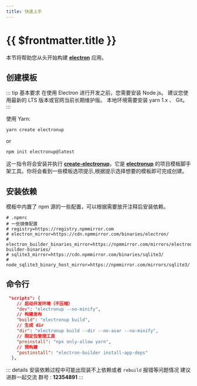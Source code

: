 ```yaml
---
title: 快速上手
---
```


# {{ $frontmatter.title }}

本节将帮助您从头开始构建 [**electron**](https://www.electronjs.org/zh/) 应用。

## 创建模板

::: tip  基本要求
在使用 Electron 进行开发之前，您需要安装 Node.js。 建议您使用最新的 LTS 版本或官网当前长期维护版。
本地环境需要安装 yarn 1.x 、 Git。
:::

使用 Yarn:

```bash
yarn create electronup
```

or

```bash
npm init electronup@latest
```

这一指令将会安装并执行 [**create-electronup**](https://github.com/QuiteerJs/create-electronup)，它是 [**electronup**](https://github.com/QuiteerJs/electronup) 的项目模板脚手架工具。你将会看到一些模板选项提示,根据提示选择想要的模板即可完成创建。


## 安装依赖

模板中内置了 npm 源的一些配置，可以根据需要放开注释后安装依赖。

```
# .npmrc
# 一些镜像配置
# registry=https://registry.npmmirror.com
# electron_mirror=https://cdn.npmmirror.com/binaries/electron/
# electron_builder_binaries_mirror=https://npmmirror.com/mirrors/electron-builder-binaries/
# sqlite3_mirror=https://cdn.npmmirror.com/binaries/sqlite3/
# node_sqlite3_binary_host_mirror=https://npmmirror.com/mirrors/sqlite3/
```

## 命令行

```json
 "scripts": {
    // 启动开发环境（不压缩）
    "dev": "electronup --no-minify",
    // 构建发布
    "build": "electronup build",
    // 生成 dir
    "dir": "electronup build --dir --no-asar --no-minify",
    // 限定包管理工具
    "preinstall": "npx only-allow yarn",
    // 预构建
    "postinstall": "electron-builder install-app-deps"
  },
```

::: details 安装依赖过程中可能出现装不上依赖或者 `rebuild` 报错等问题情况
建议进群一起交流 群号 : **12354891**
:::
